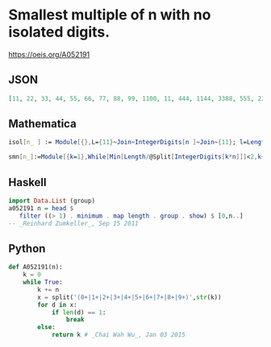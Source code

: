 # Smallest multiple of n with no isolated digits\.
https://oeis.org/A052191
## JSON
```JSON
[11, 22, 33, 44, 55, 66, 77, 88, 99, 1100, 11, 444, 1144, 3388, 555, 2288, 1122, 666, 2299, 1100, 777, 22, 2277, 888, 1100, 1144, 999, 3388, 2233, 3300, 4433, 6688, 33, 1122, 1155, 1188, 111, 3344, 5577, 2200, 2255, 5544, 3311, 44, 4455, 5566, 7755]
```
## Mathematica
```Mathematica
isol[n_ ] := Module[{},L={11}~Join~IntegerDigits[n ]~Join~{11}; l=Length[L ]; Apply[And,Table[L[[i ] ]==L[[i-1 ] ]||L[[i ] ]==L[[i+1 ] ],{i,2,l-1} ] ] ] a[n_ ] := a[n ]=Module[{},m=0; While[Not[isol[m ] ],m=m+n ]; m ] Table[a[i ],{i,1,100} ]
```
```Mathematica
smn[n_]:=Module[{k=1},While[Min[Length/@Split[IntegerDigits[k*n]]]<2,k++];k*n]; Array[smn,50] (* _Harvey P. Dale_, Oct 19 2018 *)
```
## Haskell
```Haskell
import Data.List (group)
a052191 n = head $
   filter ((> 1) . minimum . map length . group . show) $ [0,n..]
-- _Reinhard Zumkeller_, Sep 15 2011
```
## Python
```Python
def A052191(n):
    k = 0
    while True:
        k += n
        x = split('(0+|1+|2+|3+|4+|5+|6+|7+|8+|9+)',str(k))
        for d in x:
            if len(d) == 1:
                break
        else:
            return k # _Chai Wah Wu_, Jan 03 2015
```
